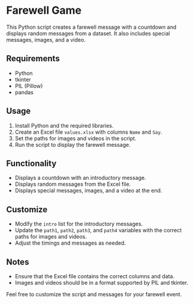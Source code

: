 # Farewell Game

This Python script creates a farewell message with a countdown and displays random messages from a dataset. It also includes special messages, images, and a video.

## Requirements

- Python
- tkinter
- PIL (Pillow)
- pandas

## Usage

1. Install Python and the required libraries.
2. Create an Excel file `values.xlsx` with columns `Name` and `Say`.
3. Set the paths for images and videos in the script.
4. Run the script to display the farewell message.

## Functionality

- Displays a countdown with an introductory message.
- Displays random messages from the Excel file.
- Displays special messages, images, and a video at the end.

## Customize

- Modify the `intro` list for the introductory messages.
- Update the `path1`, `path2`, `path3`, and `path4` variables with the correct paths for images and videos.
- Adjust the timings and messages as needed.

## Notes

- Ensure that the Excel file contains the correct columns and data.
- Images and videos should be in a format supported by PIL and tkinter.

Feel free to customize the script and messages for your farewell event.
